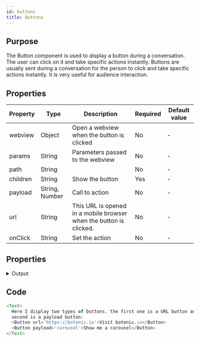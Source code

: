 ```yaml
---
id: buttons
title: Buttons
---
```


## Purpose

The Button component is used to display a button during a conversation. The user can click on it and take specific actions instantly.  Buttons are usually sent during a conversation for the person to click and take specific actions instantly. It is very useful for audience interaction. 

## Properties

| Property | Type           | Description                                                        | Required | Default value |
|----------|----------------|--------------------------------------------------------------------|----------|---------------|
| webview  | Object         | Open a webview when the button is clicked                          | No       | -             |
| params   | String         | Parameters passed to the webview                                   | No       | -             |
| path     | String         |                                                                    | No       | -             |
| children | String         | Show the button                                                    | Yes      | -             |
| payload  | String, Number | Call to action                                                     | No       | -             |
| url      | String         | This URL is opened in a mobile browser when the button is clicked. | No       | -             |
| onClick  | String         | Set the action                                                     | No       | -             |


## Properties

<details>
<summary>Output</summary>

<img src="https://botonic-doc-static.netlify.com/images/buttons.png" width="200"/>

</details>

## Code

```javascript
<Text>
  Here I display two types of buttons, the first one is a URL button and the
  second is a payload button:
  <Button url='https://botonic.io'>Visit botonic.io</Button>
  <Button payload='carousel'>Show me a carousel</Button>
</Text>
```
